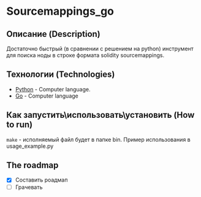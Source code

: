 # Sourcemappings_go

## Описание (Description)

Достаточно быстрый (в сравнении с решением на python) инструмент для поиска ноды в строке формата solidity sourcemappings.

## Технологии (Technologies)

*  [Python](https://www.python.org/) - Computer language. 
*  [Go](https://www.golang.org) - Computer language 

## Как запустить\использовать\установить (How to run)

`make` - исполняемый файл будет в папке bin. 
Пример использования в usage_example.py

## The roadmap

- [x] Составить роадмап
- [ ] Грачевать
